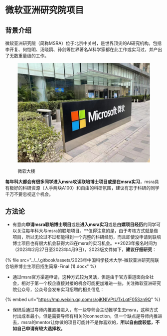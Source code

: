 # 微软亚洲研究院项目



## 背景介绍

微软亚洲研究院（简称MSRA）位于北京中关村，是世界顶尖的AI研究机构。包括李开复、何恺明、汤晓鸥、孙剑等世界著名AI科学家都在此工作或实习过，并产出了无数重量级的工作。

<figure><img src="../../.gitbook/assets/fa2e364cba4436e7de2b7bdbfe8119e.jpg" alt="" width="563"><figcaption><p>微软大楼</p></figcaption></figure>

**每年科大都会有很多同学进入msra攻读联培博士项目或是在msra实习**，msra具有极好的科研资源（人手两块A100）和自由的科研氛围，建议有志于科研的同学千万不要忽视这个机会。

## 方法论

* 有意向**申请msra联培博士项目**或是**进入msra实习**或是**白嫖项目经历**的同学可以关注每年科大与msra的联培项目。**值得注意的是，由于考核方式就是做项目，所以无论过不过都能得到一个完整的科研经历，而且即使没申请到联培博士项目也有很大机会获得大四在msra的实习机会。**2023年报名时间为（2023年2月27日至2023年4月9日），2023版文件如下，**建议仔细研究**：

{% file src="../../.gitbook/assets/2023年中国科学技术大学-微软亚洲研究院联合培养博士生项目招生简章-Final (1).docx" %}

* 通过msra官方渠道申请，这种方式较为灵活，但是由于官方渠道面向全社会，相对于第一个校企直接对接的机会可能更加难进一些。关注微软亚洲研究院公众号，公众号会发布实习招聘的相关信息：

{% embed url="https://mp.weixin.qq.com/s/ojKNIVPtUTxLqtF05Szn9Q" %}

* 保研后通过导师内推直接进入，有一些导师会主动推学生去msra，这种方式付出成本最小，但是需要导师有相关的connection，但一个缺点是导师内推进去，msra的mentor让你做的项目可能并不是你喜欢的，**所以自由度较低，不如自己申请有较大选择权。**

